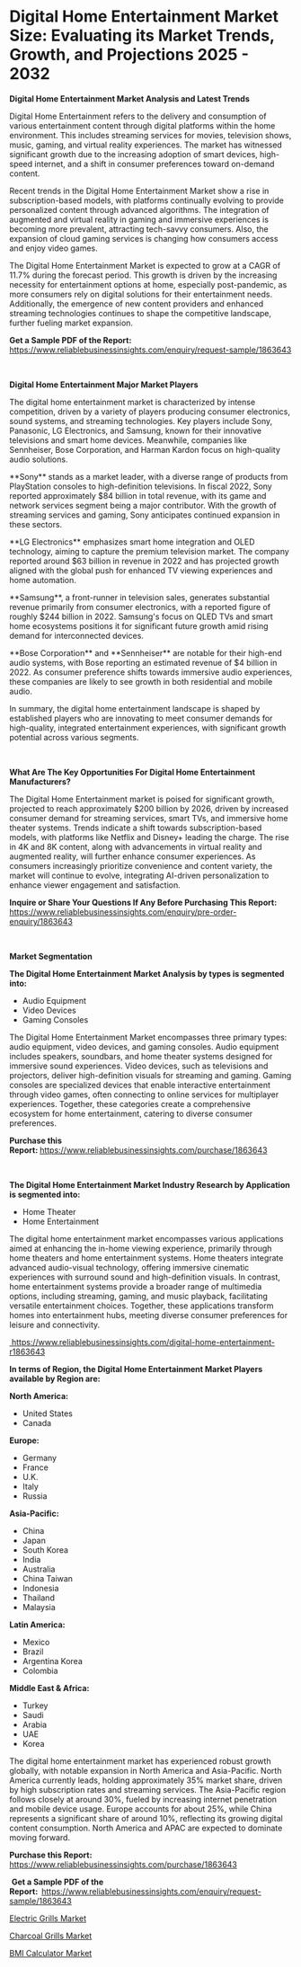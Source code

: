<p><h1>Digital Home Entertainment Market Size: Evaluating its Market Trends, Growth, and Projections 2025 - 2032</h1></p><p><strong>Digital Home Entertainment Market Analysis and Latest Trends</strong></p>
<p><p>Digital Home Entertainment refers to the delivery and consumption of various entertainment content through digital platforms within the home environment. This includes streaming services for movies, television shows, music, gaming, and virtual reality experiences. The market has witnessed significant growth due to the increasing adoption of smart devices, high-speed internet, and a shift in consumer preferences toward on-demand content.</p><p>Recent trends in the Digital Home Entertainment Market show a rise in subscription-based models, with platforms continually evolving to provide personalized content through advanced algorithms. The integration of augmented and virtual reality in gaming and immersive experiences is becoming more prevalent, attracting tech-savvy consumers. Also, the expansion of cloud gaming services is changing how consumers access and enjoy video games.</p><p>The Digital Home Entertainment Market is expected to grow at a CAGR of 11.7% during the forecast period. This growth is driven by the increasing necessity for entertainment options at home, especially post-pandemic, as more consumers rely on digital solutions for their entertainment needs. Additionally, the emergence of new content providers and enhanced streaming technologies continues to shape the competitive landscape, further fueling market expansion.</p></p>
<p><strong>Get a Sample PDF of the Report:&nbsp;</strong> <a href="https://www.reliablebusinessinsights.com/enquiry/request-sample/1863643?utm_campaign=1837&utm_medium=2&utm_source=Github&utm_content=ia&utm_term=07022025&utm_id=digital-home-entertainment">https://www.reliablebusinessinsights.com/enquiry/request-sample/1863643</a></p>
<p>&nbsp;</p>
<p><strong>Digital Home Entertainment Major Market Players</strong></p>
<p><p>The digital home entertainment market is characterized by intense competition, driven by a variety of players producing consumer electronics, sound systems, and streaming technologies. Key players include Sony, Panasonic, LG Electronics, and Samsung, known for their innovative televisions and smart home devices. Meanwhile, companies like Sennheiser, Bose Corporation, and Harman Kardon focus on high-quality audio solutions.</p><p>**Sony** stands as a market leader, with a diverse range of products from PlayStation consoles to high-definition televisions. In fiscal 2022, Sony reported approximately $84 billion in total revenue, with its game and network services segment being a major contributor. With the growth of streaming services and gaming, Sony anticipates continued expansion in these sectors.</p><p>**LG Electronics** emphasizes smart home integration and OLED technology, aiming to capture the premium television market. The company reported around $63 billion in revenue in 2022 and has projected growth aligned with the global push for enhanced TV viewing experiences and home automation.</p><p>**Samsung**, a front-runner in television sales, generates substantial revenue primarily from consumer electronics, with a reported figure of roughly $244 billion in 2022. Samsung's focus on QLED TVs and smart home ecosystems positions it for significant future growth amid rising demand for interconnected devices.</p><p>**Bose Corporation** and **Sennheiser** are notable for their high-end audio systems, with Bose reporting an estimated revenue of $4 billion in 2022. As consumer preference shifts towards immersive audio experiences, these companies are likely to see growth in both residential and mobile audio.</p><p>In summary, the digital home entertainment landscape is shaped by established players who are innovating to meet consumer demands for high-quality, integrated entertainment experiences, with significant growth potential across various segments.</p></p>
<p>&nbsp;</p>
<p><strong>What Are The Key Opportunities For Digital Home Entertainment Manufacturers?</strong></p>
<p><p>The Digital Home Entertainment market is poised for significant growth, projected to reach approximately $200 billion by 2026, driven by increased consumer demand for streaming services, smart TVs, and immersive home theater systems. Trends indicate a shift towards subscription-based models, with platforms like Netflix and Disney+ leading the charge. The rise in 4K and 8K content, along with advancements in virtual reality and augmented reality, will further enhance consumer experiences. As consumers increasingly prioritize convenience and content variety, the market will continue to evolve, integrating AI-driven personalization to enhance viewer engagement and satisfaction.</p></p>
<p><strong>Inquire or Share Your Questions If Any Before Purchasing This Report:</strong> <a href="https://www.reliablebusinessinsights.com/enquiry/pre-order-enquiry/1863643?utm_campaign=1837&utm_medium=2&utm_source=Github&utm_content=ia&utm_term=07022025&utm_id=digital-home-entertainment">https://www.reliablebusinessinsights.com/enquiry/pre-order-enquiry/1863643</a></p>
<p>&nbsp;</p>
<p><strong>Market Segmentation</strong></p>
<p><strong>The Digital Home Entertainment Market Analysis by types is segmented into:</strong></p>
<p><ul><li>Audio Equipment</li><li>Video Devices</li><li>Gaming Consoles</li></ul></p>
<p><p>The Digital Home Entertainment Market encompasses three primary types: audio equipment, video devices, and gaming consoles. Audio equipment includes speakers, soundbars, and home theater systems designed for immersive sound experiences. Video devices, such as televisions and projectors, deliver high-definition visuals for streaming and gaming. Gaming consoles are specialized devices that enable interactive entertainment through video games, often connecting to online services for multiplayer experiences. Together, these categories create a comprehensive ecosystem for home entertainment, catering to diverse consumer preferences.</p></p>
<p><strong>Purchase this Report:&nbsp;</strong><a href="https://www.reliablebusinessinsights.com/purchase/1863643?utm_campaign=1837&utm_medium=2&utm_source=Github&utm_content=ia&utm_term=07022025&utm_id=digital-home-entertainment">https://www.reliablebusinessinsights.com/purchase/1863643</a></p>
<p>&nbsp;</p>
<p><strong>The Digital Home Entertainment Market Industry Research by Application is segmented into:</strong></p>
<p><ul><li>Home Theater</li><li>Home Entertainment</li></ul></p>
<p><p>The digital home entertainment market encompasses various applications aimed at enhancing the in-home viewing experience, primarily through home theaters and home entertainment systems. Home theaters integrate advanced audio-visual technology, offering immersive cinematic experiences with surround sound and high-definition visuals. In contrast, home entertainment systems provide a broader range of multimedia options, including streaming, gaming, and music playback, facilitating versatile entertainment choices. Together, these applications transform homes into entertainment hubs, meeting diverse consumer preferences for leisure and connectivity.</p></p>
<p><a href="https://www.reliablebusinessinsights.com/digital-home-entertainment-r1863643?utm_campaign=1837&utm_medium=2&utm_source=Github&utm_content=ia&utm_term=07022025&utm_id=digital-home-entertainment">&nbsp;https://www.reliablebusinessinsights.com/digital-home-entertainment-r1863643</a></p>
<p><strong>In terms of Region, the Digital Home Entertainment Market Players available by Region are:</strong></p>
<p>
    <p> <strong> North America: </strong>
        <ul>
            <li>United States</li>
            <li>Canada</li>
        </ul>
        </p> 
    <p> <strong> Europe: </strong>
        <ul>
            <li>Germany</li>
            <li>France</li>
            <li>U.K.</li>
            <li>Italy</li>
            <li>Russia</li>
        </ul>
        </p> 
    <p> <strong> Asia-Pacific: </strong>
        <ul>
            <li>China</li>
            <li>Japan</li>
            <li>South Korea</li>
            <li>India</li>
            <li>Australia</li>
            <li>China Taiwan</li>
            <li>Indonesia</li>
            <li>Thailand</li>
            <li>Malaysia</li>
        </ul>
        </p> 
    <p> <strong> Latin America: </strong>
        <ul>
            <li>Mexico</li>
            <li>Brazil</li>
            <li>Argentina Korea</li>
            <li>Colombia</li>
        </ul>
        </p> 
    <p> <strong> Middle East & Africa: </strong>
        <ul>
            <li>Turkey</li>
            <li>Saudi</li>
            <li>Arabia</li>
            <li>UAE</li>
            <li>Korea</li>
        </ul>
    </p>
    </p>
<p><p>The digital home entertainment market has experienced robust growth globally, with notable expansion in North America and Asia-Pacific. North America currently leads, holding approximately 35% market share, driven by high subscription rates and streaming services. The Asia-Pacific region follows closely at around 30%, fueled by increasing internet penetration and mobile device usage. Europe accounts for about 25%, while China represents a significant share of around 10%, reflecting its growing digital content consumption. North America and APAC are expected to dominate moving forward.</p></p>
<p><strong>Purchase this Report: </strong><a href="https://www.reliablebusinessinsights.com/purchase/1863643?utm_campaign=1837&utm_medium=2&utm_source=Github&utm_content=ia&utm_term=07022025&utm_id=digital-home-entertainment">https://www.reliablebusinessinsights.com/purchase/1863643</a></p>
<p>&nbsp;<strong>Get a Sample PDF of the Report:&nbsp;&nbsp;</strong><a href="https://www.reliablebusinessinsights.com/enquiry/request-sample/1863643?utm_campaign=1837&utm_medium=2&utm_source=Github&utm_content=ia&utm_term=07022025&utm_id=digital-home-entertainment">https://www.reliablebusinessinsights.com/enquiry/request-sample/1863643</a></p>
<p><strong></strong></p>
<p><p><a href="https://github.com/tsininazzy/Market-Research-Report-List-1/blob/main/electric-grills-market.md?utm_campaign=1837&utm_medium=2&utm_source=Github&utm_content=ia&utm_term=07022025&utm_id=digital-home-entertainment">Electric Grills Market</a></p><p><a href="https://github.com/mondoydjem/Market-Research-Report-List-1/blob/main/charcoal-grills-market.md?utm_campaign=1837&utm_medium=2&utm_source=Github&utm_content=ia&utm_term=07022025&utm_id=digital-home-entertainment">Charcoal Grills Market</a></p><p><a href="https://github.com/mharielmesa/Market-Research-Report-List-5/blob/main/bmi-calculator-market.md?utm_campaign=1837&utm_medium=2&utm_source=Github&utm_content=ia&utm_term=07022025&utm_id=digital-home-entertainment">BMI Calculator Market</a></p></p>